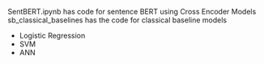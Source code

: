 
SentBERT.ipynb has code for sentence BERT using Cross Encoder Models
sb_classical_baselines has the code for classical baseline models
- Logistic Regression
- SVM
- ANN
